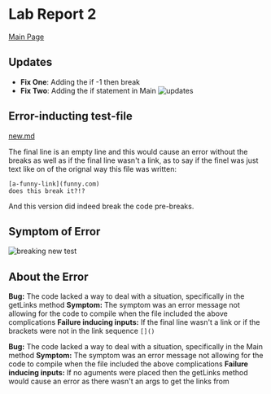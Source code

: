 # Lab Report 2

[Main Page](https://hsflores7.github.io/cse15l-lab-reports/index.html)


## Updates
* **Fix One**: Adding the if -1 then break
* **Fix Two**: Adding the if statement in Main
![updates](https://user-images.githubusercontent.com/103228508/164990778-6e654f9d-362b-4ca1-94e6-35ee5fc6be71.png)

## Error-inducting test-file
[new.md](https://github.com/hsflores7/cse15l-lab-reports/files/8550287/new.md)

The final line is an empty line and this would cause an error without the breaks as well as if the final line wasn't a link, as to say if the finel was just text like on of the orignal way this file was written:
```
[a-funny-link](funny.com)
does this break it?!?
```
And this version did indeed break the code pre-breaks.

## Symptom of Error
![breaking new test](https://user-images.githubusercontent.com/103228508/164991082-ae8174ec-be5f-4a7e-9ff4-f773c0f32632.png)


## About the Error
**Bug:** The code lacked a way to deal with a situation, specifically in the getLinks method
**Symptom:** The symptom was an error message not allowing for the code to compile when the file included the above complications
**Failure inducing inputs:** If the final line wasn't a link or if the brackets were not in the link sequence `[]()`


**Bug:** The code lacked a way to deal with a situation, specifically in the Main method
**Symptom:** The symptom was an error message not allowing for the code to compile when the file included the above complications
**Failure inducing inputs:** If no aguments were placed then the getLinks method would cause an error as there wasn't an args to get the links from

